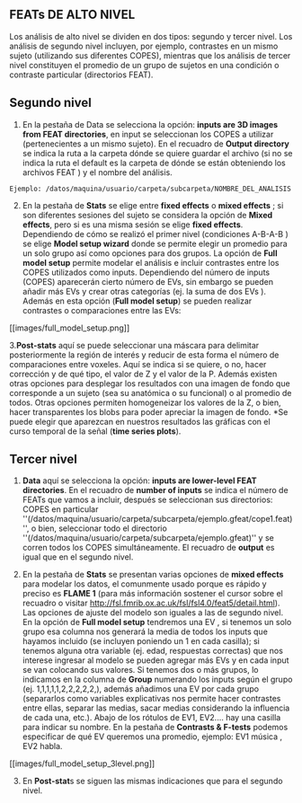 ## FEATs DE ALTO NIVEL

Los análisis de alto nivel se dividen en dos tipos: segundo y tercer nivel. Los análisis de segundo nivel incluyen, por ejemplo, contrastes en un mismo sujeto (utilizando sus diferentes COPES), mientras que los análisis de tercer nivel constituyen el promedio de un grupo de sujetos en una condición o contraste particular (directorios FEAT).

## Segundo nivel 

1. En la pestaña de Data se selecciona la opción: **inputs are 3D images from FEAT directories**, en input se seleccionan los COPES a utilizar (pertenecientes a un mismo sujeto). En el recuadro de **Output directory** se indica la ruta a la carpeta dónde se quiere guardar el archivo (si no se indica la ruta el default es la carpeta de dónde se están obteniendo los archivos FEAT ) y el nombre del análisis.

`Ejemplo: /datos/maquina/usuario/carpeta/subcarpeta/NOMBRE_DEL_ANALISIS` 

2. En la pestaña de **Stats** se elige entre **fixed effects** o **mixed effects** ; si son diferentes sesiones del sujeto se considera la opción de **Mixed effects**, pero si es una misma sesión se elige **fixed effects**. Dependiendo de cómo se realizó el primer nivel (condiciones A-B-A-B ) se elige **Model setup wizard** donde se permite elegir un promedio para un solo grupo así como opciones para dos grupos. La opción de **Full model setup** permite modelar el análisis e incluir contrastes entre los COPES utilizados como inputs. Dependiendo del número de inputs (COPES) aparecerán cierto número de EVs, sin embargo se pueden añadir más EVs y crear otras categorías (ej. la suma de dos EVs ). Además en esta opción (**Full model setup**) se pueden realizar contrastes o comparaciones entre las EVs:

[[images/full_model_setup.png]]

3.**Post-stats** aquí se puede seleccionar una máscara para delimitar posteriormente la región de interés y reducir de esta forma el número de comparaciones entre voxeles. Aquí se indica si se quiere, o no,  hacer corrección y de qué tipo, el valor de Z y el valor de la P. Además existen otras opciones para desplegar los resultados con una imagen de fondo que corresponde a un sujeto (sea su anatómica o su funcional) o al promedio de todos. Otras opciones permiten homogeneizar los valores de la Z, o bien, hacer transparentes los blobs para poder apreciar la imagen de fondo.
*Se puede elegir que aparezcan en nuestros resultados las gráficas con el curso temporal de la señal  (**time series plots**). 

## Tercer nivel

1. **Data** aquí se selecciona la opción: **inputs are lower-level FEAT directories**. En el recuadro de **number of inputs** se indica el número de FEATs que vamos a incluir, después se seleccionan sus directorios: COPES en particular ''(/datos/maquina/usuario/carpeta/subcarpeta/ejemplo.gfeat/cope1.feat)'',  o bien,  seleccionar todo el directorio ''(/datos/maquina/usuario/carpeta/subcarpeta/ejemplo.gfeat)'' y se corren todos los COPES simultáneamente. El recuadro de **output** es igual que en el segundo nivel.

2. En la pestaña de **Stats** se presentan varias opciones de **mixed effects** para modelar los datos, el comunmente usado porque es rápido y preciso es **FLAME 1** (para más información sostener el cursor sobre el recuadro o visitar http://fsl.fmrib.ox.ac.uk/fsl/fsl4.0/feat5/detail.html). Las opciones de ajuste del modelo son iguales a las de segundo nivel. 
En la opción de **Full model setup** tendremos una EV , si tenemos un solo grupo esa columna nos generará la media de todos los inputs que hayamos incluido (se incluyen poniendo un 1 en cada casilla); si tenemos alguna otra variable (ej. edad, respuestas correctas) que nos interese ingresar al modelo se pueden agregar más EVs y en cada input se van colocando sus valores. Si tenemos dos o más grupos, lo indicamos en la columna de **Group** numerando los inputs según el grupo (ej. 1,1,1,1,1,2,2,2,2,2,), además añadimos una EV por cada grupo (separarlos como variables explicativas nos permite hacer contrastes entre ellas, separar las medias, sacar medias considerando la influencia de cada una, etc.). Abajo de los rótulos de EV1, EV2.... hay una casilla para indicar su nombre. 
En la pestaña de **Contrasts & F-tests**  podemos especificar de qué EV queremos una promedio, ejemplo:   EV1 música , EV2  habla.

[[images/full_model_setup_3level.png]]

3. En **Post-stat**s se siguen las mismas indicaciones que para el segundo nivel.